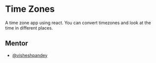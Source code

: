 
# Time Zones

A time zone app using react. You can convert timezones and look at the time in different places.

## Mentor

- [@visheshpandey](https://github.com/Vishesh-Pandey)


